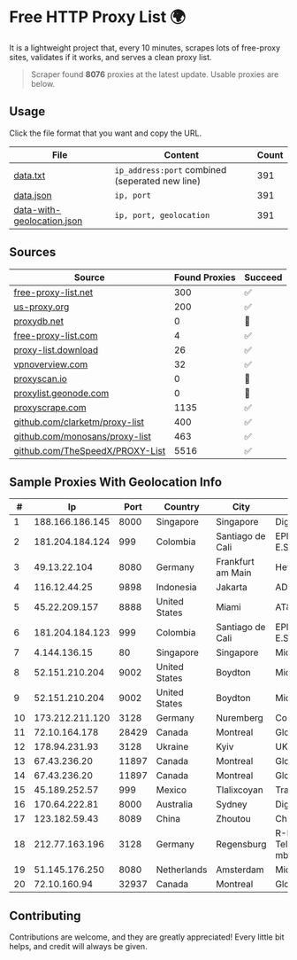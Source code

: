 
# Free HTTP Proxy List 🌍

It is a lightweight project that, every 10 minutes, scrapes lots of free-proxy sites, validates if it works, and serves a clean proxy list.


> Scraper found **8076** proxies at the latest update. Usable proxies are below.

## Usage

Click the file format that you want and copy the URL.


|File|Content|Count|
|----|-------|-----|
|[data.txt](https://raw.githubusercontent.com/themiralay/Proxy-List-World/master/data.txt)|`ip_address:port` combined (seperated new line)|391|
|[data.json](https://raw.githubusercontent.com/themiralay/Proxy-List-World/master/data.json)|`ip, port`|391|
|[data-with-geolocation.json](https://raw.githubusercontent.com/themiralay/Proxy-List-World/master/data-with-geolocation.json)|`ip, port, geolocation`|391|

## Sources

|Source|Found Proxies|Succeed|
|------|-------------|-------|
|[free-proxy-list.net](https://free-proxy-list.net)|300|✅|
|[us-proxy.org](https://www.us-proxy.org)|200|✅|
|[proxydb.net](http://proxydb.net)|0|🚫|
|[free-proxy-list.com](https://free-proxy-list.com/?page=&port=&type%5B%5D=http&type%5B%5D=https&up_time=0&search=Search)|4|✅|
|[proxy-list.download](https://www.proxy-list.download/HTTP)|26|✅|
|[vpnoverview.com](https://vpnoverview.com/privacy/anonymous-browsing/free-proxy-servers)|32|✅|
|[proxyscan.io](https://www.proxyscan.io)|0|🚫|
|[proxylist.geonode.com](https://proxylist.geonode.com/api/proxy-list?limit=300&page=1&sort_by=lastChecked&sort_type=desc&protocols=http,https)|0|🚫|
|[proxyscrape.com](https://api.proxyscrape.com/v2/?request=displayproxies&protocol=http&timeout=10000&country=all&ssl=all&anonymity=all)|1135|✅|
|[github.com/clarketm/proxy-list](https://raw.githubusercontent.com/clarketm/proxy-list/master/proxy-list-raw.txt)|400|✅|
|[github.com/monosans/proxy-list](https://raw.githubusercontent.com/monosans/proxy-list/main/proxies/http.txt)|463|✅|
|[github.com/TheSpeedX/PROXY-List](https://raw.githubusercontent.com/TheSpeedX/PROXY-List/master/http.txt)|5516|✅|


## Sample Proxies With Geolocation Info

|#|Ip|Port|Country|City|Internet Service Provider|
|-|--|----|-------|----|-------------------------|
|1|188.166.186.145|8000|Singapore|Singapore|DigitalOcean, LLC|
|2|181.204.184.124|999|Colombia|Santiago de Cali|EPM Telecomunicaciones S.A. E.S.P.|
|3|49.13.22.104|8080|Germany|Frankfurt am Main|Hetzner Online GmbH|
|4|116.12.44.25|9898|Indonesia|Jakarta|ADSNET|
|5|45.22.209.157|8888|United States|Miami|AT&T Services, Inc.|
|6|181.204.184.123|999|Colombia|Santiago de Cali|EPM Telecomunicaciones S.A. E.S.P.|
|7|4.144.136.15|80|Singapore|Singapore|Microsoft Corporation|
|8|52.151.210.204|9002|United States|Boydton|Microsoft Corporation|
|9|52.151.210.204|9002|United States|Boydton|Microsoft Corporation|
|10|173.212.211.120|3128|Germany|Nuremberg|Contabo GmbH|
|11|72.10.164.178|28429|Canada|Montreal|GloboTech Communications|
|12|178.94.231.93|3128|Ukraine|Kyiv|UKRTELECOM|
|13|67.43.236.20|11897|Canada|Montreal|GloboTech Communications|
|14|67.43.236.20|11897|Canada|Montreal|GloboTech Communications|
|15|45.189.252.57|999|Mexico|Tlalixcoyan|Tracered SA De CV|
|16|170.64.222.81|8000|Australia|Sydney|DigitalOcean, LLC|
|17|123.182.59.43|8089|China|Zhoutou|China Telecom|
|18|212.77.163.196|3128|Germany|Regensburg|R-KOM Regensburger Telekommunikationsgesellschaft mbH & Co. KG|
|19|51.145.176.250|8080|Netherlands|Amsterdam|Microsoft Corporation|
|20|72.10.160.94|32937|Canada|Montreal|GloboTech Communications|



## Contributing

Contributions are welcome, and they are greatly appreciated! Every
little bit helps, and credit will always be given.

